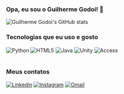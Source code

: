 
### Opa, eu sou o Guilherme Godoi! 🤙

![Guilherme Godoi's GitHub stats](https://github-readme-stats.vercel.app/api?username=GuilhermeGodoi&bg_color=30,e96443,904e95&title_color=fff&text_color=fff)

### Tecnologias que eu uso e gosto
<div>
  
  <img align="center" alt="Python" src="https://img.shields.io/badge/Python-3776AB?style=for-the-badge&logo=python&logoColor=white"/>
  <img align="center" alt="HTML5" src="https://img.shields.io/badge/HTML5-E34F26?style=for-the-badge&logo=html5&logoColor=white"/>
  <img align="center" alt="Java" src="https://img.shields.io/badge/Java-ED8B00?style=for-the-badge&logo=java&logoColor=white"/>
  <img align="center" alt="Unity" src="https://img.shields.io/badge/Unity-100000?style=for-the-badge&logo=unity&logoColor=white"/>
  <img align="center" alt="Access" src="https://img.shields.io/badge/Microsoft_Access-A4373A?style=for-the-badge&logo=microsoft-access&logoColor=white"/>
  
  
</div>

<br>

### Meus contatos
[![Linkedin](https://img.shields.io/badge/LinkedIn-0077B5?style=for-the-badge&logo=linkedin&logoColor=white)](https://www.linkedin.com/in/guilherme-godoi-78574221a/)
[![Instagram](https://img.shields.io/badge/Instagram-E4405F?style=for-the-badge&logo=instagram&logoColor=white)](https://www.instagram.com/guilhermeg.b/)
[![Gmail](https://img.shields.io/badge/Gmail-D14836?style=for-the-badge&logo=gmail&logoColor=white)](mailto:guilhermegodoibarreiros2@gmail.com)

